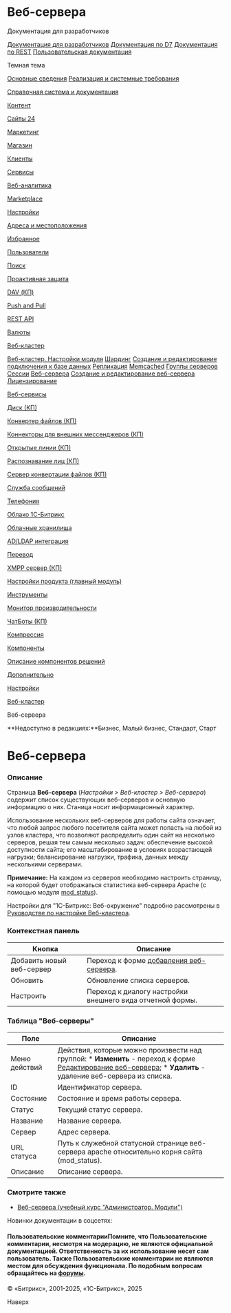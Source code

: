 # Веб-сервера

Документация для разработчиков

[Документация для разработчиков](https://dev.1c-bitrix.ru/api_help/)
[Документация по D7](https://dev.1c-bitrix.ru/api_d7/)
[Документация по REST](https://dev.1c-bitrix.ru/rest_help/)
[Пользовательская документация](https://dev.1c-bitrix.ru/user_help/)

Темная тема

[Основные сведения](/user_help/index.php)
[Реализация и системные требования](/user_help/reqintro.php)

[Справочная система и документация](/user_help/help/index.php)

[Контент](/user_help/content/index.php)

[Сайты 24](/user_help/sites24/index.php)

[Маркетинг](/user_help/marketing/index.php)

[Магазин](/user_help/store/index.php)

[Клиенты](/user_help/clients/index.php)

[Сервисы](/user_help/service/index.php)

[Веб-аналитика](/user_help/statistic/index.php)

[Marketplace](/user_help/marketplace/index.php)

[Настройки](/user_help/settings/index.php)

[Адреса и местоположения](/user_help/settings/location/index.php)

[Избранное](/user_help/settings/favorites/index.php)

[Пользователи](/user_help/settings/users/index.php)

[Поиск](/user_help/settings/search/index.php)

[Проактивная защита](/user_help/settings/security/index.php)

[DAV (КП)](/user_help/settings/dav/index.php)

[Push and Pull](/user_help/settings/pull/index.php)

[REST API](/user_help/settings/rest_api/index.php)

[Валюты](/user_help/settings/currency/index.php)

[Веб-кластер](/user_help/settings/cluster/index.php)

[Веб-кластер. Настройки модуля](/user_help/settings/cluster/settings.php)
[Шардинг](/user_help/settings/cluster/cluster_dbnode_list.php)
[Создание и редактирование подключения к базе данных](/user_help/settings/cluster/cluster_dbnode_edit.php)
[Репликация](/user_help/settings/cluster/cluster_slave_list.php)
[Memcached](/user_help/settings/cluster/cluster_memcache_list.php)
[Группы серверов](/user_help/settings/cluster/cluster_index.php)
[Сессии](/user_help/settings/cluster/cluster_session.php)
[Веб-сервера](/user_help/settings/cluster/cluster_webnode_list.php)
[Создание и редактирование веб-сервера](/user_help/settings/cluster/cluster_webnode_edit.php)
[Лицензирование](/user_help/settings/cluster/cluster_server_list.php)

[Веб-сервисы](/user_help/settings/webservice/index.php)

[Диск (КП)](/user_help/settings/disk/index.php)

[Конвертер файлов (КП)](/user_help/settings/transformer/index.php)

[Коннекторы для внешних мессенджеров (КП)](/user_help/settings/imconnector/index.php)

[Открытые линии (КП)](/user_help/settings/imopenlines/index.php)

[Распознавание лиц (КП)](/user_help/settings/faceid/index.php)

[Сервер конвертации файлов (КП)](/user_help/settings/transformercontroller/index.php)

[Служба сообщений](/user_help/settings/message_service/index.php)

[Телефония](/user_help/settings/voximplant/index.php)

[Облако 1С-Битрикс](/user_help/settings/bitrixcloud/index.php)

[Облачные хранилища](/user_help/settings/clouds/index.php)

[AD/LDAP интеграция](/user_help/settings/ldap/index.php)

[Перевод](/user_help/settings/translate/index.php)

[XMPP сервер (КП)](/user_help/settings/xmpp/index.php)

[Настройки продукта (главный модуль)](/user_help/settings/settings/index.php)

[Инструменты](/user_help/settings/utilities/index.php)

[Монитор производительности](/user_help/settings/perfmon/index.php)

[ЧатБоты (КП)](/user_help/settings/imbot/index.php)

[Компрессия](/user_help/settings/compression/index.php)

[Компоненты](/user_help/components/index.php)

[Описание компонентов решений](/user_help/description_decisions/index.php)

[Дополнительно](/user_help/additional/index.php)

[Настройки](/user_help/settings/index.php)

[Веб-кластер](/user_help/settings/cluster/index.php)

Веб-сервера

**Недоступно в редакциях:**Бизнес, Малый бизнес, Стандарт, Старт

# Веб-сервера

### Описание

Страница **Веб-сервера** (*Настройки > Веб-кластер > Веб-сервера*) содержит список существующих веб-серверов и основную информацию о них. Станица носит информационный характер.

Использование нескольких веб-серверов для работы сайта означает, что любой запрос любого посетителя сайта может попасть на любой из узлов кластера, что позволяют распределить один сайт на несколько серверов, решая тем самым несколько задач: обеспечение высокой доступности сайта; его масштабирование в условиях возрастающей нагрузки; балансирование нагрузки, трафика, данных между несколькими серверами.

**Примечание:** На каждом из серверов необходимо настроить страницу, на которой будет отображаться статистика веб-сервера Apache (с помощью модуля [mod\_status](http://httpd.apache.org/docs/2.2/mod/mod_status.html)).

Настройки для "1С-Битрикс: Веб-окружение" подробно рассмотрены в [Руководстве по настройке Веб-кластера](https://www.1c-bitrix.ru/download/files/manuals/ru/web-cluster_guide.pdf).

### Контекстная панель

| Кнопка | Описание |
| --- | --- |
| Добавить новый веб-сервер | Переход к форме [добавления веб-сервера](/user_help/settings/cluster/cluster_webnode_edit.php). |
| Обновить | Обновление списка серверов. |
| Настроить | Переход к диалогу настройки внешнего вида отчетной формы. |

### Таблица "Веб-серверы"

| Поле | Описание |
| --- | --- |
| Меню действий | Действия, которые можно произвести над группой:  * **Изменить** - переход к форме [Редактирование веб-сервера](/user_help/settings/cluster/cluster_webnode_edit.php); * **Удалить** - удаление веб-сервера из списка. |
| ID | Идентификатор сервера. |
| Состояние | Состояние и время работы сервера. |
| Статус | Текущий статус сервера. |
| Название | Название сервера. |
| Сервер | Адрес сервера. |
| URL статуса | Путь к служебной статусной странице веб-сервера apache относительно корня сайта (mod\_status). |
| Описание | Описание сервера. |

### Смотрите также

* [Веб-сервера (учебный курс "Администратор. Модули")](https://dev.1c-bitrix.ru/learning/course/index.php?COURSE_ID=41&LESSON_ID=2730)

Новинки документации в соцсетях:

#### Пользовательские комментарииПомните, что Пользовательские комментарии, несмотря на модерацию, не являются официальной документацией. Ответственность за их использование несет сам пользователь. Также Пользовательские комментарии не являются местом для обсуждения функционала. По подобным вопросам обращайтесь на [форумы](http://dev.1c-bitrix.ru/community/forums/group1/).

© «Битрикс», 2001-2025, «1С-Битрикс», 2025

Наверх